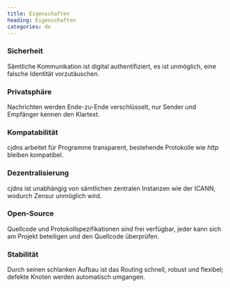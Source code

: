 ```yaml
---
title: Eigenschaften
heading: Eigenschaften
categories: de
---
```

<div class="pure-u-md-1-3 feature">
    <h3>Sicherheit</h3>
    <i class="fa fa-lock"></i>
    <p>Sämtliche Kommunikation ist digital authentifiziert, es ist unmöglich, eine falsche Identität vorzutäuschen.</p>
</div>

<div class="pure-u-md-1-3 feature">
    <h3>Privatsphäre</h3>
    <i class="fa fa-eye"></i>
    <p>Nachrichten werden Ende-zu-Ende verschlüsselt, nur Sender und Empfänger kennen den Klartext.</p>
</div>

<div class="pure-u-md-1-3 feature">
    <h3>Kompatabilität</h3>
    <i class="fa fa-globe"></i>
    <p>cjdns arbeitet für Programme transparent, bestehende Protokolle wie <i>http</i> bleiben kompatibel.</p>
</div>

<div class="pure-u-md-1-3 feature">
    <h3>Dezentralisierung</h3>
    <i class="fa fa-sitemap"></i>
    <p>cjdns ist unabhängig von sämtlichen zentralen Instanzen wie der ICANN, wodurch Zensur unmöglich wird.</p>
</div>

<div class="pure-u-md-1-3 feature">
    <h3>Open-Source</h3>
    <i class="fa fa-users"></i>
    <p>Quellcode und Protokollspezifikationen sind frei verfügbar, jeder kann sich am Projekt beteiligen und den Quellcode überprüfen.</p>
</div>

<div class="pure-u-md-1-3 feature">
    <h3>Stabilität</h3>
    <i class="fa fa-tachometer"></i>
    <p>Durch seinen schlanken Aufbau ist das Routing schnell, robust und flexibel; defekte Knoten werden automatisch umgangen.</p>
</div>
